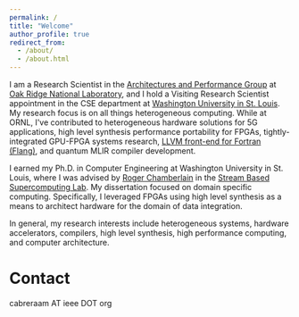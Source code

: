 ```yaml
---
permalink: /
title: "Welcome"
author_profile: true
redirect_from:
  - /about/
  - /about.html
---
```


I am a Research Scientist in the [Architectures and Performance
Group](https://www.ornl.gov/group/architectures-performance) at
[Oak Ridge National
Laboratory](https://www.ornl.gov/), and I hold a Visiting Research Scientist
appointment in the CSE department at [Washington University in St.
Louis](https://cse.wustl.edu/Pages/default.aspx). My research focus is on all things
heterogeneous computing. While at ORNL, I've contributed to heterogeneous
hardware solutions for 5G applications, high level synthesis performance
portability for FPGAs, tightly-integrated GPU-FPGA systems research,
[LLVM front-end for Fortran (Flang)](https://github.com/llvm/llvm-project/tree/main/flang),
and quantum MLIR compiler development.

I earned my Ph.D. in Computer Engineering
at Washington University in St.
Louis, where I was advised by [Roger
Chamberlain](https://www.cse.wustl.edu/~roger/) in the [Stream Based
Supercomputing Lab](http://sbs.wustl.edu/). My dissertation focused on
domain specific computing. Specifically, I leveraged FPGAs using high level
synthesis as a means to architect hardware for the domain of data integration.

In general, my research interests include heterogeneous systems, hardware
accelerators, compilers, high level synthesis, high performance computing, and computer
architecture.

Contact
======
cabreraam AT ieee DOT org


